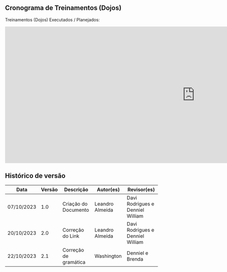 ## Cronograma de Treinamentos (Dojos)

Treinamentos (Dojos) Executados / Planejados:

<iframe width="1250px" height="450px" frameborder="0"width="1250px" height="550px" frameborder="0" src="https://docs.google.com/spreadsheets/d/1iLTA7dNteMGkAFr6mH61mj7gx838MtVl/edit?usp=sharing&ouid=110375070428702350296&rtpof=true&sd=true"></iframe>


## Histórico de versão
| Data | Versão | Descrição | Autor(es) | Revisor(es) |
| ---- | ---- | ---- | ---- | ---- |
| 07/10/2023 | 1.0 | Criação do Documento | Leandro Almeida | Davi Rodrigues e Denniel William |
| 20/10/2023 | 2.0 | Correção do Link | Leandro Almeida | Davi Rodrigues e Denniel William |
| 22/10/2023 | 2.1 | Correção de gramática | Washington | Denniel e Brenda |
